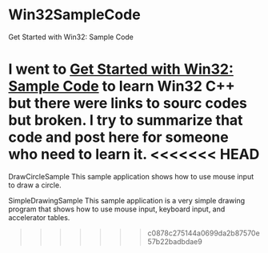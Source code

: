 # Win32SampleCode
Get Started with Win32: Sample Code

I went to [Get Started with Win32: Sample Code](https://docs.microsoft.com/en-us/windows/desktop/learnwin32/learn-to-program-for-windows--sample-code) to learn Win32 C++ but there were links to sourc codes but broken. I try to summarize that code and post here for someone who need to learn it.
<<<<<<< HEAD
=======

DrawCircleSample
This sample application shows how to use mouse input to draw a circle.

SimpleDrawingSample
This sample application is a very simple drawing program that shows how to use mouse input, keyboard input, and accelerator tables.
>>>>>>> c0878c275144a0699da2b87570e57b22badbdae9
